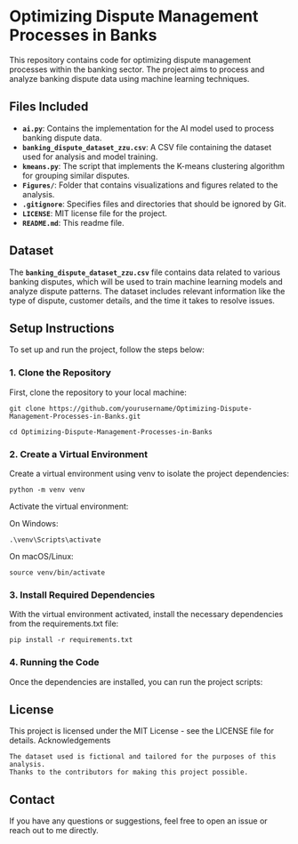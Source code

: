 # Optimizing Dispute Management Processes in Banks

This repository contains code for optimizing dispute management processes within the banking sector. The project aims to process and analyze banking dispute data using machine learning techniques.

## Files Included

- **`ai.py`**: Contains the implementation for the AI model used to process banking dispute data.
- **`banking_dispute_dataset_zzu.csv`**: A CSV file containing the dataset used for analysis and model training.
- **`kmeans.py`**: The script that implements the K-means clustering algorithm for grouping similar disputes.
- **`Figures/`**: Folder that contains visualizations and figures related to the analysis.
- **`.gitignore`**: Specifies files and directories that should be ignored by Git.
- **`LICENSE`**: MIT license file for the project.
- **`README.md`**: This readme file.

## Dataset

The **`banking_dispute_dataset_zzu.csv`** file contains data related to various banking disputes, which will be used to train machine learning models and analyze dispute patterns. The dataset includes relevant information like the type of dispute, customer details, and the time it takes to resolve issues.

## Setup Instructions

To set up and run the project, follow the steps below:

### 1. Clone the Repository

First, clone the repository to your local machine:
```
git clone https://github.com/yourusername/Optimizing-Dispute-Management-Processes-in-Banks.git
```
```
cd Optimizing-Dispute-Management-Processes-in-Banks
```
### 2. Create a Virtual Environment

Create a virtual environment using venv to isolate the project dependencies:
```
python -m venv venv
```
Activate the virtual environment:

On Windows:
```
.\venv\Scripts\activate
```
On macOS/Linux:
```
source venv/bin/activate
```

### 3. Install Required Dependencies

With the virtual environment activated, install the necessary dependencies from the requirements.txt file:
```
pip install -r requirements.txt
```

### 4. Running the Code

Once the dependencies are installed, you can run the project scripts:


## License

This project is licensed under the MIT License - see the LICENSE file for details. Acknowledgements
```
The dataset used is fictional and tailored for the purposes of this analysis.
Thanks to the contributors for making this project possible.
```
## Contact

If you have any questions or suggestions, feel free to open an issue or reach out to me directly.

